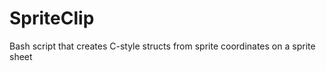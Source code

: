 SpriteClip
==========

Bash script that creates C-style structs from sprite coordinates on a sprite sheet

